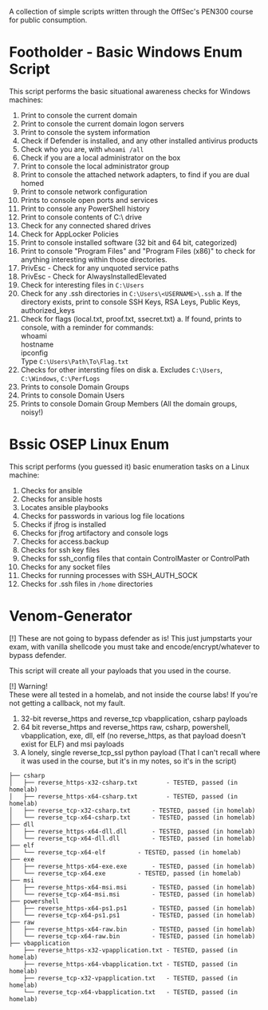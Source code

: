 A collection of simple scripts written through the OffSec's PEN300 course for public consumption.

# Footholder - Basic Windows Enum Script

This script performs the basic situational awareness checks for Windows machines:

1. Print to console the current domain
2. Print to console the current domain logon servers
3. Print to console the system information
4. Check if Defender is installed, and any other installed antivirus products
5. Check who you are, with `whoami /all`
6. Check if you are a local administrator on the box
7. Print to console the local administrator group
8. Print to console the attached network adapters, to find if you are dual homed
9. Print to console network configuration
10. Prints to console open ports and services
11. Print to console any PowerShell history
12. Print to console contents of C:\ drive
13. Check for any connected shared drives
14. Check for AppLocker Policies
15. Print to console installed software (32 bit and 64 bit, categorized)
16. Print to console "Program Files" and "Program Files (x86)" to check for anything interesting within those directories.
17. PrivEsc - Check for any unquoted service paths
18. PrivEsc - Check for AlwaysInstalledElevated
19. Check for interesting files in `C:\Users`
20. Check for any .ssh directories in `C:\Users\<USERNAME>\.ssh`
    a. If the directory exists, print to console SSH Keys, RSA Leys, Public Keys, authorized_keys
21. Check for flags (local.txt, proof.txt, ssecret.txt)
    a. If found, prints to console, with a reminder for commands:
    <br />whoami
    <br />hostname
    <br />ipconfig
    <br />Type `C:\Users\Path\To\Flag.txt`
22. Checks for other intersting files on disk
    a. Excludes `C:\Users`, `C:\Windows`, `C:\PerfLogs`
23. Prints to console Domain Groups
24. Prints to console Domain Users
25. Prints to console Domain Group Members (All the domain groups, noisy!)

# Bssic OSEP Linux Enum

This script performs (you guessed it) basic enumeration tasks on a Linux machine:

1. Checks for ansible
2. Checks for ansible hosts
3. Locates ansible playbooks
4. Checks for passwords in various log file locations
5. Checks if jfrog is installed
6. Checks for jfrog artifactory and console logs
7. Checks for access.backup
8. Checks for ssh key files
9. Checks for ssh_config files that contain ControlMaster or ControlPath
10. Checks for any socket files
11. Checks for running processes with SSH_AUTH_SOCK
12. Checks for .ssh files in `/home` directories

# Venom-Generator

[!] These are not going to bypass defender as is! This just jumpstarts your exam, with vanilla shellcode you must take and encode/encrypt/whatever to bypass defender.

This script will create all your payloads that you used in the course.

[!] Warning!
<br />These were all tested in a homelab, and not inside the course labs! If you're not getting a callback, not my fault.

1. 32-bit reverse_https and reverse_tcp vbapplication, csharp payloads
2. 64 bit reverse_https and reverse_https raw, csharp, powershell, vbapplication, exe, dll, elf (no reverse_https, as that payload doesn't exist for ELF) and msi payloads
3. A lonely, single reverse_tcp_ssl python payload (That I can't recall where it was used in the course, but it's in my notes, so it's in the script)

```
├── csharp
│   ├── reverse_https-x32-csharp.txt		- TESTED, passed (in homelab)
│   ├── reverse_https-x64-csharp.txt		- TESTED, passed (in homelab)
│   ├── reverse_tcp-x32-csharp.txt		- TESTED, passed (in homelab)
│   └── reverse_tcp-x64-csharp.txt		- TESTED, passed (in homelab)
├── dll
│   ├── reverse_https-x64-dll.dll		- TESTED, passed (in homelab)
│   └── reverse_tcp-x64-dll.dll			- TESTED, passed (in homelab)
├── elf
│   └── reverse_tcp-x64-elf			- TESTED, passed (in homelab)
├── exe
│   ├── reverse_https-x64-exe.exe		- TESTED, passed (in homelab)
│   └── reverse_tcp-x64.exe			- TESTED, passed (in homelab)
├── msi
│   ├── reverse_https-x64-msi.msi		- TESTED, passed (in homelab)
│   └── reverse_tcp-x64-msi.msi			- TESTED, passed (in homelab)
├── powershell
│   ├── reverse_https-x64-ps1.ps1		- TESTED, passed (in homelab)
│   └── reverse_tcp-x64-ps1.ps1			- TESTED, passed (in homelab)
├── raw
│   ├── reverse_https-x64-raw.bin		- TESTED, passed (in homelab)
│   └── reverse_tcp-x64-raw.bin			- TESTED, passed (in homelab)
├── vbapplication
    ├── reverse_https-x32-vpapplication.txt	- TESTED, passed (in homelab)
    ├── reverse_https-x64-vbapplication.txt	- TESTED, passed (in homelab)
    ├── reverse_tcp-x32-vpapplication.txt	- TESTED, passed (in homelab)
    └── reverse_tcp-x64-vbapplication.txt	- TESTED, passed (in homelab)

```

